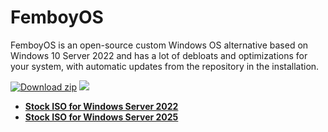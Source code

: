 # **FemboyOS**
FemboyOS is an open-source custom Windows OS alternative based on Windows 10 Server 2022 and has a lot of debloats and optimizations for your system, with automatic updates from the repository in the installation.

[![Download zip](https://custom-icon-badges.herokuapp.com/badge/-Download-gray?style=for-the-badge&logo=download&logoColor=white "Download zip")]() <a href="https://discord.gg/hHySwtcZHy" target="_blank"><img src="https://img.shields.io/badge/Discord-7289DA?style=for-the-badge&logo=discord&logoColor=white" target="_blank"></a> 
* [**Stock ISO for Windows Server 2022**](https://uupdump.net/selectlang.php?id=2ba1d737-a36b-415b-a630-85bd5146d77d)
* [**Stock ISO for Windows Server 2025**](https://uupdump.net/selectlang.php?id=30da46b4-2ff2-4682-a9ae-23b66dd98713)
#
